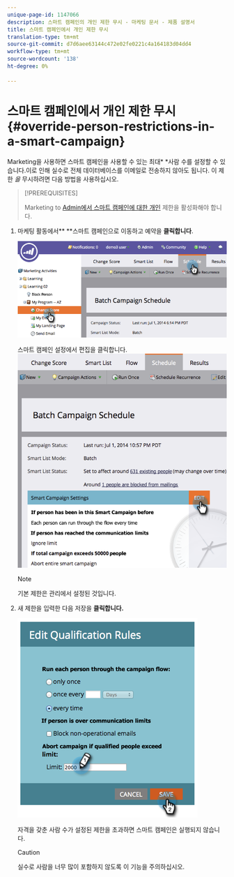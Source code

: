 ```yaml
---
unique-page-id: 1147066
description: 스마트 캠페인의 개인 제한 무시 - 마케팅 문서 - 제품 설명서
title: 스마트 캠페인에서 개인 제한 무시
translation-type: tm+mt
source-git-commit: d7d6aee63144c472e02fe0221c4a164183d04dd4
workflow-type: tm+mt
source-wordcount: '138'
ht-degree: 0%

---
```



# 스마트 캠페인에서 개인 제한 무시 {#override-person-restrictions-in-a-smart-campaign}

Marketing을 사용하면 스마트 캠페인을 사용할 수 있는 최대* *사람 수를 설정할 수 있습니다.이로 인해 실수로 전체 데이터베이스를 이메일로 전송하지 않아도 됩니다. 이 제한 *을* 무시하려면 다음 방법을 사용하십시오.

>[!PREREQUISITES]
>
>Marketing to [Admin에서 스마트 캠페인에 대한 개인](../../../../product-docs/administration/email-setup/enable-person-restrictions-for-smart-campaigns.md) 제한을 활성화해야 합니다.

1. 마케팅 활동에서** **스마트 캠페인으로 이동하고 예약을 **클릭합니다**.

   ![](assets/one.png)

   스마트 캠페인 설정에서 편집을 클릭합니다.
   ![](assets/two.png)

   >[!NOTE]
   >
   >기본 제한은 관리에서 설정된 것입니다.

1. 새 제한을 입력한 다음 저장을 **클릭합니다.**

   ![](assets/three.png)

   자격을 갖춘 사람 수가 설정된 제한을 초과하면 스마트 캠페인은 실행되지 않습니다.

   >[!CAUTION]
   >
   >실수로 사람을 너무 많이 포함하지 않도록 이 기능을 주의하십시오.

